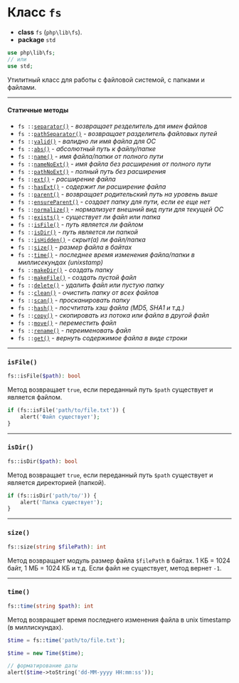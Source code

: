 # Класс `fs`

- **class** `fs` (`php\lib\fs`).
- **package** `std`

```php
use php\lib\fs;
// или
use std;
```
Утилитный класс для работы с файловой системой, с папками и файлами.

---

#### Статичные методы

- `fs ::`[`separator()`](#separator) - _возвращает резделитель для имен файлов_
- `fs ::`[`pathSeparator()`](#pathseparator) - _возвращает разделитель файловых путей_
- `fs ::`[`valid()`](#valid) - _валидно ли имя файла для ОС_
- `fs ::`[`abs()`](#abs) - _абсолютный путь к файлу/папке_
- `fs ::`[`name()`](#name) - _имя файла/папки от полного пути_
- `fs ::`[`nameNoExt()`](#namenoext) - _имя файла без расширения от полного пути_
- `fs ::`[`pathNoExt()`](#pathnoext) - _полный путь без расширения_
- `fs ::`[`ext()`](#ext) - _расширение файла_
- `fs ::`[`hasExt()`](#hasext) - _содержит ли расширение файла_
- `fs ::`[`parent()`](#parent) - _возвращает родительский путь на уровень выше_
- `fs ::`[`ensureParent()`](#ensureparent) - _создает папку для пути, если ее еще нет_
- `fs ::`[`normalize()`](#normalize) - _нормализует внешний вид пути для текущей ОС_
- `fs ::`[`exists()`](#exists) - _существует ли файл или папка_
- `fs ::`[`isFile()`](#isfile) - _путь является ли файлом_
- `fs ::`[`isDir()`](#isdir) - _путь является ли папкой_
- `fs ::`[`isHidden()`](#ishidden) - _скрыт(а) ли файл/папка_
- `fs ::`[`size()`](#size) - _размер файла в байтах_
- `fs ::`[`time()`](#time) - _последнее время изменения файла/папки в миллисекундах (unixstamp)_
- `fs ::`[`makeDir()`](#makedir) - _создать папку_
- `fs ::`[`makeFile()`](#makefile) - _создать пустой файл_
- `fs ::`[`delete()`](#delete) - _удалить файл или пустую папку_
- `fs ::`[`clean()`](#clean) - _очистить папку от всех файлов_
- `fs ::`[`scan()`](#scan) - _просканировать папку_
- `fs ::`[`hash()`](#hash) - _посчтитать хэш файла (MD5, SHA1 и т.д.)_
- `fs ::`[`copy()`](#copy) - _скопировать из потока или файла в другой файл_
- `fs ::`[`move()`](#move) - _переместить файл_
- `fs ::`[`rename()`](#rename) - _переименовать файл_
- `fs ::`[`get()`](#get) - _вернуть содержимое файла в виде строки_

---

### `isFile()`
```php
fs::isFile($path): bool
```
Метод возвращает `true`, если переданный путь `$path` существует и является файлом.

```php
if (fs::isFile('path/to/file.txt')) {
    alert('Файл существует');
}
```

---

### `isDir()`
```php
fs::isDir($path): bool
```
Метод возвращает `true`, если переданный путь `$path` существует и является директорией (папкой).

```php
if (fs::isDir('path/to/')) {
    alert('Папка существует');
}
```

---

### `size()`
```php
fs::size(string $filePath): int
```
Метод возвращает модуль размер файла `$filePath` в байтах. 1 КБ = 1024 байт, 1 МБ = 1024 КБ и т.д.
Если файл не существует, метод вернет `-1`.

---

### `time()`
```php
fs::time(string $path): int
```
Метод возвращает время последнего изменения файла в unix timestamp (в миллискундах).

```php
$time = fs::time('path/to/file.txt');

$time = new Time($time);

// форматирование даты
alert($time->toString('dd-MM-yyyy HH:mm:ss'));
```
